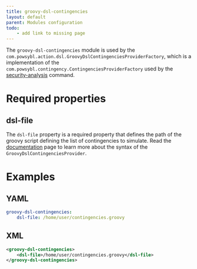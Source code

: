 ```yaml
---
title: groovy-dsl-contingencies
layout: default
parent: Modules configuration
todo:
    - add link to missing page
---
```


The `groovy-dsl-contingencies` module is used by the `com.powsybl.action.dsl.GroovyDslContingenciesProviderFactory`,
which is a implementation of the `com.powsybl.contingency.ContingenciesProviderFactory` used by the
[security-analysis](../../tools/security-analysis.md) command.

# Required properties

## dsl-file
The `dsl-file` property is a required property that defines the path of the groovy script defining the list of
contingencies to simulate. Read the [documentation](../../contingencies/GroovyDslContingenciesProvider.md) page to
learn more about the syntax of the `GroovyDslContingenciesProvider`.

# Examples

## YAML
```yaml
groovy-dsl-contingencies:
    dsl-file: /home/user/contingencies.groovy
```

## XML
```xml
<groovy-dsl-contingencies>
    <dsl-file>/home/user/contingencies.groovy</dsl-file>
</groovy-dsl-contingencies>
```
